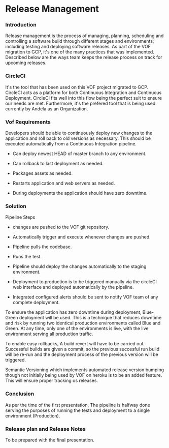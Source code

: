# Release Management

### Introduction 
Release management is the process of managing, planning, scheduling and controlling a software build through different stages and environments; including testing and deploying software releases.  As part of the VOF migration to GCP, it's one of the many practices that was implemented. Described below are the ways team keeps the release process on track for upcoming releases.

### CircleCI
It's the tool that has been used on this VOF project migrated to GCP. CircleCI acts as a platform for both Continuous Integration and Continuous Deployment. CircleCI fits well into this flow being the perfect suit to ensure our needs are met. Furthermore, it's the prefered tool that is being used currently by Andela as an Organization. 

### Vof Requirements
Developers should be able to continuously deploy new changes to the application and roll back to old versions as necessary. This should be executed automatically from a Continuous Integration pipeline. 
- Can deploy newest HEAD of master branch to any environment.

- Can rollback to last deployment as needed.

- Packages assets as needed.

- Restarts application and web servers as needed.

- During deployments the application should have zero downtime.


### Solution
Pipeline Steps
- changes are pushed to the VOF git repository.

- Automatically trigger and execute whenever changes are pushed.

- Pipeline pulls the codebase.

- Runs the test.

- Pipeline should deploy the changes automatically to the staging environment.

- Deployment to production is to be triggered manually via the circleCI web interface and deployed automatically by the pipeline.

- Integrated configured alerts should be sent to notify VOF team of any complete deployment.


To ensure the application has zero downtime during deployment, Blue-Green deployment will be used. This is a technique that reduces downtime and risk by running two identical production environments called Blue and Green. At any time, only one of the environments is live, with the live environment serving all production traffic.

To enable easy rollbacks, A build revert will have to be carried out. Successful builds are given a commit, so the previous succesful run build will be re-run and the deployment process of the previous version will be triggered. 

Semantic Versioning which implements automated release version bumping though not initially being used by VOF on heroku is to be an added feature. This will ensure proper tracking os releases.  

### Conclusion
As per the time of the first presentation, The pipeline is halfway done serving the purposes of running the tests and deployment to a single environment (Production).

### Release plan and Release Notes
To be prepared with the final presentation.
